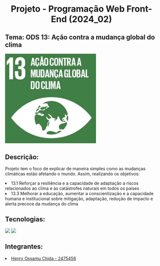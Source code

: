 # <h1 align="center"> Projeto - Programação Web Front-End (2024_02) </h1>

## Tema: ODS 13: Ação contra a mudança global do clima
<img width="300" heigth="300" src="img/ods13.webp">

## Descrição:
<p>Projeto tem o foco de explicar de maneira simples como as mudanças climáticas estão afetando o mundo. Assim, realizando os objetivos:</p>
<li>13.1 Reforçar a resiliência e a capacidade de adaptação a riscos relacionados ao clima e às catástrofes naturais em todos os países</li>
<li>13.3 Melhorar a educação, aumentar a conscientização e a capacidade humana e institucional sobre mitigação, adaptação, redução de impacto e alerta precoce da mudança do clima</li>

## Tecnologias:
<div>
<img width="40" heigth="40" src="https://cdn.jsdelivr.net/gh/devicons/devicon@latest/icons/css3/css3-original.svg" />
<img width="40" heigth="40" src="https://cdn.jsdelivr.net/gh/devicons/devicon@latest/icons/html5/html5-original-wordmark.svg" />
</div>       

## Integrantes:
<li><a href="https://github.com/HenryCIX">Henry Ossamu Chida - 2475456</a></li> 
